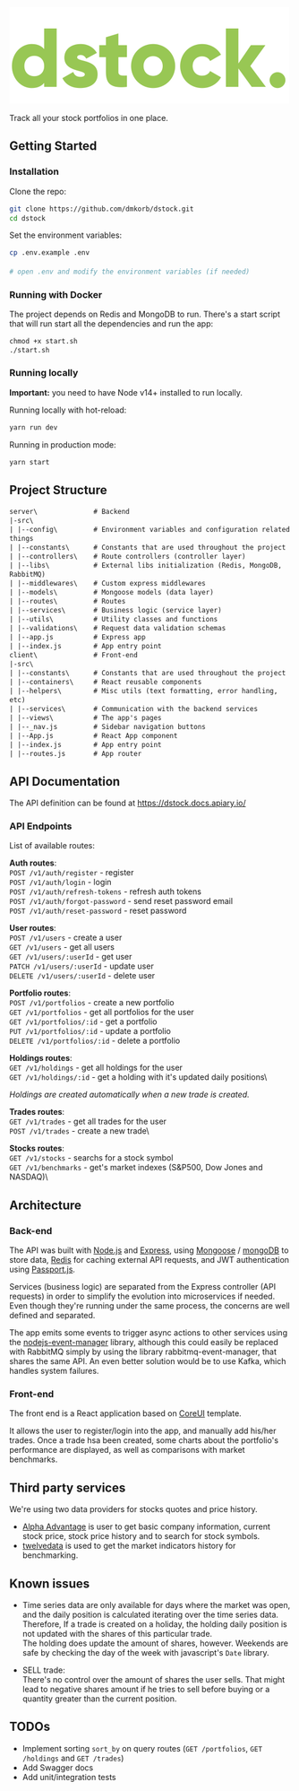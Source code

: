 ![dstock.](https://github.com/dmkorb/dstock/blob/main/logo.png?raw=true)


Track all your stock portfolios in one place. 


## Getting Started

### Installation

Clone the repo:

```bash
git clone https://github.com/dmkorb/dstock.git
cd dstock
```

Set the environment variables:

```bash
cp .env.example .env

# open .env and modify the environment variables (if needed)
```


### Running with Docker

The project depends on Redis and MongoDB to run. There's a start script that will run start all the dependencies and run the app:
```
chmod +x start.sh
./start.sh
```

### Running locally

**Important:** you need to have Node v14+ installed to run locally.

Running locally with hot-reload:

```bash
yarn run dev
```

Running in production mode:

```bash
yarn start
```



## Project Structure

```
server\              # Backend
|-src\
| |--config\         # Environment variables and configuration related things
| |--constants\      # Constants that are used throughout the project
| |--controllers\    # Route controllers (controller layer)
| |--libs\           # External libs initialization (Redis, MongoDB, RabbitMQ)
| |--middlewares\    # Custom express middlewares
| |--models\         # Mongoose models (data layer)
| |--routes\         # Routes
| |--services\       # Business logic (service layer)
| |--utils\          # Utility classes and functions
| |--validations\    # Request data validation schemas
| |--app.js          # Express app
| |--index.js        # App entry point
client\              # Front-end
|-src\
| |--constants\      # Constants that are used throughout the project
| |--containers\     # React reusable components
| |--helpers\        # Misc utils (text formatting, error handling, etc)
| |--services\       # Communication with the backend services
| |--views\          # The app's pages
| |--_nav.js         # Sidebar navigation buttons
| |--App.js          # React App component
| |--index.js        # App entry point
| |--routes.js       # App router
```

## API Documentation

The API definition can be found at 
https://dstock.docs.apiary.io/


### API Endpoints

List of available routes:

**Auth routes**:\
`POST /v1/auth/register` - register\
`POST /v1/auth/login` - login\
`POST /v1/auth/refresh-tokens` - refresh auth tokens\
`POST /v1/auth/forgot-password` - send reset password email\
`POST /v1/auth/reset-password` - reset password

**User routes**:\
`POST /v1/users` - create a user\
`GET /v1/users` - get all users\
`GET /v1/users/:userId` - get user\
`PATCH /v1/users/:userId` - update user\
`DELETE /v1/users/:userId` - delete user

**Portfolio routes**:\
`POST /v1/portfolios` - create a new portfolio\
`GET /v1/portfolios` - get all portfolios for the user\
`GET /v1/portfolios/:id` - get a portfolio\
`PUT /v1/portfolios/:id` - update a portfolio\
`DELETE /v1/portfolios/:id` - delete a portfolio

**Holdings routes**:\
`GET /v1/holdings` - get all holdings for the user\
`GET /v1/holdings/:id` - get a holding with it's updated daily positions\

*Holdings are created automatically when a new trade is created.*

**Trades routes**:\
`GET /v1/trades` - get all trades for the user\
`POST /v1/trades` - create a new trade\

**Stocks routes**:\
`GET /v1/stocks` - searchs for a stock symbol\
`GET /v1/benchmarks` - get's market indexes (S&P500, Dow Jones and NASDAQ)\



## Architecture
### Back-end

The API was built with [Node.js](https://nodejs.org/) and [Express](https://expressjs.com/), using [Mongoose](https://mongoosejs.com/) / [mongoDB](https://www.mongodb.com/) to store data, [Redis](https://redis.io/) for caching external API requests, and JWT authentication using [Passport.js](http://www.passportjs.org/).

Services (business logic) are separated from the Express controller (API requests) in order to simplify the evolution into microservices if needed. Even though they're running under the same process, the concerns are well defined and separated.

The app emits some events to trigger async actions to other services using the [nodejs-event-manager](https://www.npmjs.com/package/nodejs-event-manager) library, although this could easily be replaced with RabbitMQ simply by using the library rabbitmq-event-manager, that shares the same API. An even better solution would be to use Kafka, which handles system failures.


### Front-end
The front end is a React application based on [CoreUI](https://github.com/coreui/coreui-free-react-admin-template) template.

It allows the user to register/login into the app, and manually add his/her trades. Once a trade hsa been created, some charts about the portfolio's performance are displayed, as well as comparisons with market benchmarks.

## Third party services
We're using two data providers for stocks quotes and price history.
* [Alpha Advantage](https://www.alphavantage.co/) is user to get basic company information, current stock price, stock price history and to search for stock symbols.
* [twelvedata](https://twelvedata.com/) is used to get the market indicators history for benchmarking.


## Known issues
* Time series data are only available for days where the market was open, and the daily position is calculated iterating over the time series data.\
Therefore, If a trade is created on a holiday, the holding daily position is not updated with the shares of this particular trade.\
The holding does update the amount of shares, however.
Weekends are safe by checking the day of the week with javascript's `Date` library.

* SELL trade:\
There's no control over the amount of shares the user sells. 
That might lead to negative shares amount if he tries to sell before buying or a quantity greater than the current position.


## TODOs
* Implement sorting `sort_by` on query routes (`GET /portfolios`, `GET /holdings` and `GET /trades`)
* Add Swagger docs
* Add unit/integration tests
